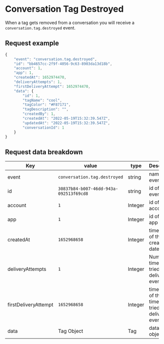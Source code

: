 # Conversation Tag Destroyed

When a tag gets removed from a conversation you will receive a `conversation.tag.destroyed` event.

## Request example

```js
{
    "event": "conversation.tag.destroyed",
    "id": "bb4657cc-2f9f-4056-9c63-8903da13d18b",
    "account": 1,
    "app": 1,
    "createdAt": 1652974470,
    "deliveryAttempts": 1,
    "firstDeliveryAttempt": 1652974470,
    "data": {
        "id": 1,
        "tagName": "cool",
        "tagColor": "#F87171",
        "tagDescription": "",
        "createdBy": 1,
        "createdAt": "2022-05-19T15:32:39.547Z",
        "updatedAt": "2022-05-19T15:32:39.547Z",
        "conversationId": 1
    }
}
```

## Request data breakdown

| Key                    | value                                | type         | Description                                               |
|------------------------|--------------------------------------|--------------|-----------------------------------------------------------|
| event                  | `conversation.tag.destroyed`                  | string       | name of the event                                         |
| id                     | `30837b84-b007-46dd-943a-092513f69cd8` | string       | id of the event                                           |
| account                | `1`                                    | Integer      | id of the account                                         |
| app                    | `1`                                   | Integer      | id of the app                                             |
| createdAt             | `1652968658`                           | Integer      | timestamp of the creation date                            |
| deliveryAttempts      | `1`                                    | Integer      | Number of times we tried to deliver the event             |
| firstDeliveryAttempt | `1652968658`                           | Integer      | timestamp of the first time we tried to deliver the event |
| data                   | Tag Object                  | Tag | data of the object                                        |

